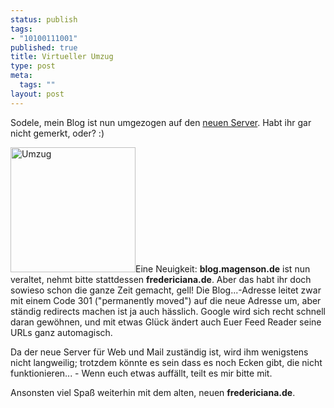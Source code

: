 ```yaml
--- 
status: publish
tags: 
- "10100111001"
published: true
title: Virtueller Umzug
type: post
meta: 
  tags: ""
layout: post
---
```

Sodele, mein Blog ist nun umgezogen auf den <a href="http://fredericiana.de/archives/2006/09/24/auf-wiedersehen-alturo/">neuen Server</a>. Habt ihr gar nicht gemerkt, oder? :)

<img id="image686" src="http://fredericiana.de/uploads/2006/10/umzug.jpg" alt="Umzug" width="200" class="alignright" />Eine Neuigkeit: <strong>blog.magenson.de</strong> ist nun veraltet, nehmt bitte stattdessen <strong>fredericiana.de</strong>. Aber das habt ihr doch sowieso schon die ganze Zeit gemacht, gell! Die Blog...-Adresse leitet zwar mit einem Code 301 ("permanently moved") auf die neue Adresse um, aber ständig redirects machen ist ja auch hässlich. Google wird sich recht schnell daran gewöhnen, und mit etwas Glück ändert auch Euer Feed Reader seine URLs ganz automagisch.

Da der neue Server für Web und Mail zuständig ist, wird ihm wenigstens nicht langweilig; trotzdem könnte es sein dass es noch Ecken gibt, die nicht funktionieren... - Wenn euch etwas auffällt, teilt es mir bitte mit.

Ansonsten viel Spaß weiterhin mit dem alten, neuen <strong>fredericiana.de</strong>.
